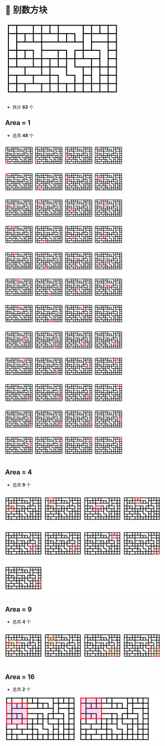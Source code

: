 # 🙈 别数方块

![](./Task.PNG)

- 共计 **63** 个

## Area = 1

- 总共 **48** 个

![](length-1.svg)

## Area = 4

- 总共 **9** 个

![](length-2.svg)

## Area = 9

- 总共 **4** 个

![](length-3.svg)

## Area = 16

- 总共 **2** 个

![](length-4.svg)

